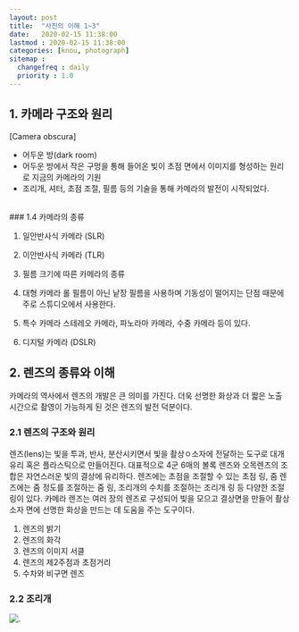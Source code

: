 ```yaml
---
layout: post
title:  "사진의 이해 1~3"
date:   2020-02-15 11:38:00 
lastmod : 2020-02-15 11:38:00
categories: [knou, photograph]
sitemap :
  changefreq : daily
  priority : 1.0
---
```


## 1. 카메라 구조와 원리

[Camera obscura]
+ 어두운 방(dark room)
+ 어두운 방에서 작은 구멍을 통해 들어온 빛이 초점 면에서 이미지를 형성하는 원리로 지금의 카메라의 기원
+ 조리개, 셔터, 초점 조절, 필름 등의 기술을 통해 카메라의 발전이 시작되었다.

<br>
### 1.4 카메라의 종류

1. 일안반사식 카메라 (SLR)
2. 이안반사식 카메라 (TLR)

3. 필름 크기에 따른 카메라의 종류

4. 대형 카메라
롤 필름이 아닌 낱장 필름을 사용하며 기동성이 떨어지는 단점 때문에 주로 스튜디오에서 사용한다.

5. 특수 카메라
스테레오 카메라, 파노라마 카메라, 수중 카메라 등이 있다.
6. 디지털 카메라 (DSLR)



<div class="divider"></div>

## 2. 렌즈의 종류와 이해
카메라의 역사에서 렌즈의 개발은 큰 의미를 가진다. 더욱 선명한 화상과 더 짧은 노출 시간으로 촬영이 가능하게 된 것은 렌즈의 발전 덕분이다.

### 2.1 렌즈의 구조와 원리
렌즈(lens)는 빛을 투과, 반사, 분산시키면서 빛을 촬상ㅇ소자에 전달하는 도구로 대개 유리 혹은 플라스틱으로 만들어진다.
대표적으로 4군 6매의 볼록 렌즈와 오목렌즈의 조합은 자연스러운 빛의 결상에 유리하다.
렌즈에는 초점을 조절할 수 있는 초점 링, 줌 렌즈에는 줌 정도를 조절하는 줌 링, 조리개의 수치를 조절하는 조리개 링 등 다양한 조절 링이 있다.
카메라 렌즈는 여러 장의 렌즈로 구성되어 빛을 모으고 결상면을 만들어 촬상소자 면에 선명한 화상을 만드는 데 도움을 주는 도구이다.

1. 렌즈의 밝기
2. 렌즈의 화각
3. 렌즈의 이미지 서클
4. 렌즈의 제2주점과 초점거리
5. 수차와 비구면 렌즈

### 2.2 조리개



![.](https://t1.daumcdn.net/cfile/tistory/236BE649534503482B)
<br>


